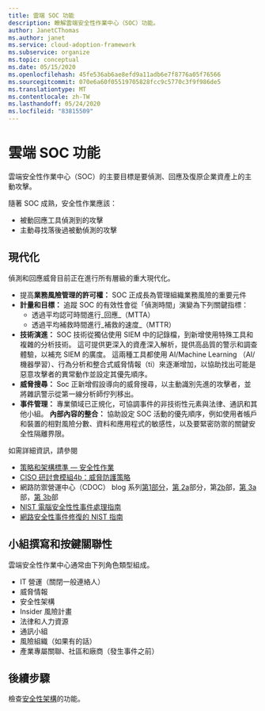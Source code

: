 ```yaml
---
title: 雲端 SOC 功能
description: 瞭解雲端安全性作業中心（SOC）功能。
author: JanetCThomas
ms.author: janet
ms.service: cloud-adoption-framework
ms.subservice: organize
ms.topic: conceptual
ms.date: 05/15/2020
ms.openlocfilehash: 45fe536ab6ae8efd9a11adb6e7f8776a05f76566
ms.sourcegitcommit: 070e6a60f05519705828fcc9c5770c3f9f986de5
ms.translationtype: MT
ms.contentlocale: zh-TW
ms.lasthandoff: 05/24/2020
ms.locfileid: "83815509"
---
```

<!-- cSpell:ignore CISO MTTA MTTR SIEM NIST SOCs CDOC -->

# <a name="cloud-soc-functions"></a>雲端 SOC 功能

雲端安全性作業中心（SOC）的主要目標是要偵測、回應及復原企業資產上的主動攻擊。

隨著 SOC 成熟，安全性作業應該：

- 被動回應工具偵測到的攻擊
- 主動尋找落後過被動偵測的攻擊

## <a name="modernization"></a>現代化

偵測和回應威脅目前正在進行所有層級的重大現代化。

- 提高**業務風險管理的許可權：** SOC 正成長為管理組織業務風險的重要元件
- **計量和目標：** 追蹤 SOC 的有效性會從「偵測時間」演變為下列關鍵指標：
  - 透過平均認可時間進行_回應_（MTTA）
  - 透過平均補救時間進行_補救的速度_（MTTR）
- **技術演進：** SOC 技術從獨佔使用 SIEM 中的記錄檔，到新增使用特殊工具和複雜的分析技術。 這可提供更深入的資產深入解析，提供高品質的警示和調查體驗，以補充 SIEM 的廣度。 這兩種工具都使用 AI/Machine Learning （AI/機器學習）、行為分析和整合式威脅情報（ti）來逐漸增加，以協助找出可能是惡意攻擊者的異常動作並設定其優先順序。
- **威脅搜尋：** Soc 正新增假設導向的威脅搜尋，以主動識別先進的攻擊者，並將雜訊警示從第一線分析師佇列移出。
- **事件管理：** 專業領域已正規化，可協調事件的非技術性元素與法律、通訊和其他小組。
**內部內容的整合：** 協助設定 SOC 活動的優先順序，例如使用者帳戶和裝置的相對風險分數、資料和應用程式的敏感性，以及要緊密防禦的關鍵安全性隔離界限。

 如需詳細資訊，請參閱

- [策略和架構標準 &mdash; 安全性作業](https://docs.microsoft.com/security/compass/security-operations-videos-and-decks)
- [CISO 研討會模組4b：威脅防護策略](https://docs.microsoft.com/security/ciso-workshop/ciso-workshop-module-4b)
- 網路防禦營運中心（CDOC） blog 系列[第1部分](https://www.microsoft.com/security/blog/2019/02/21/lessons-learned-from-the-microsoft-soc-part-1-organization/)，[第 2a](https://www.microsoft.com/security/blog/2019/04/23/lessons-learned-microsoft-soc-part-2-organizing-people/)部分，第[2b](https://www.microsoft.com/security/blog/2019/06/06/lessons-learned-from-the-microsoft-soc-part-2b-career-paths-and-readiness/)部，[第 3a](https://www.microsoft.com/security/blog/2019/10/07/ciso-series-lessons-learned-from-the-microsoft-soc-part-3a-choosing-soc-tools/)部，[第 3b](https://www.microsoft.com/security/blog/2019/12/23/ciso-series-lessons-learned-from-the-microsoft-soc-part-3b-a-day-in-the-life)部
- [NIST 電腦安全性性事件處理指南](https://nvlpubs.nist.gov/nistpubs/SpecialPublications/NIST.SP.800-61r2.pdf)
- [網路安全性事件修復的 NIST 指南](https://nvlpubs.nist.gov/nistpubs/SpecialPublications/NIST.SP.800-184.pdf)

## <a name="team-composition-and-key-relationships"></a>小組撰寫和按鍵關聯性

雲端安全性作業中心通常由下列角色類型組成。

- IT 營運（關閉一般連絡人）
- 威脅情報
- 安全性架構
- Insider 風險計畫
- 法律和人力資源
- 通訊小組
- 風險組織（如果有的話）
- 產業專屬關聯、社區和廠商（發生事件之前）

## <a name="next-steps"></a>後續步驟

檢查[安全性架構](./cloud-security-architecture.md)的功能。
